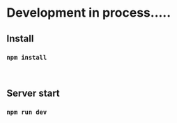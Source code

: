 # Development in process.....

## Install

### `npm install `

<br>

## Server start

### `npm run dev `
